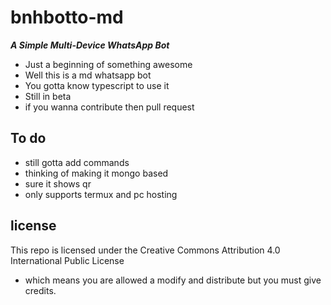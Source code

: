# bnhbotto-md

***A Simple Multi-Device WhatsApp Bot***
- Just a beginning of something awesome
- Well this is a md whatsapp bot
- You gotta know typescript to use it
- Still in beta
- if you wanna contribute then pull request

## To do
- still gotta add commands 
- thinking of making it mongo based
- sure it shows qr
- only supports termux and pc hosting 

## license 
This repo is licensed under the Creative Commons Attribution 4.0 International Public License
- which means you are allowed a modify and distribute but you must give credits. 

